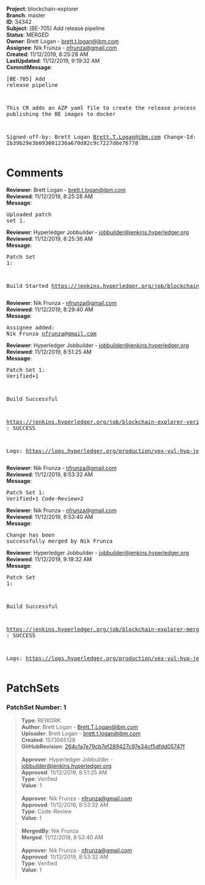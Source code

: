 <strong>Project</strong>: blockchain-explorer</br><strong>Branch</strong>: master<br><strong>ID</strong>: 34342<br><strong>Subject</strong>: [BE-705] Add release pipeline<br><strong>Status</strong>: MERGED<br><strong>Owner</strong>: Brett Logan - brett.t.logan@ibm.com<br><strong>Assignee</strong>: Nik Frunza - nfrunza@gmail.com<br><strong>Created</strong>: 11/12/2019, 8:25:28 AM<br><strong>LastUpdated</strong>: 11/12/2019, 9:19:32 AM<br><strong>CommitMessage</strong>:<br><pre>[BE-705] Add release pipeline

This CR adds an AZP yaml file to create
the release process by publishing
the BE images to docker

Signed-off-by: Brett Logan <Brett.T.Logan@ibm.com>
Change-Id: Ib39b29e3b093001236a670d82c9c7227d6e76778
</pre><h1>Comments</h1><strong>Reviewer</strong>: Brett Logan - brett.t.logan@ibm.com<br><strong>Reviewed</strong>: 11/12/2019, 8:25:28 AM<br><strong>Message</strong>: <pre>Uploaded patch set 1.</pre><strong>Reviewer</strong>: Hyperledger Jobbuilder - jobbuilder@jenkins.hyperledger.org<br><strong>Reviewed</strong>: 11/12/2019, 8:25:36 AM<br><strong>Message</strong>: <pre>Patch Set 1:

Build Started https://jenkins.hyperledger.org/job/blockchain-explorer-verify-x86_64/336/</pre><strong>Reviewer</strong>: Nik Frunza - nfrunza@gmail.com<br><strong>Reviewed</strong>: 11/12/2019, 8:29:40 AM<br><strong>Message</strong>: <pre>Assignee added: Nik Frunza <nfrunza@gmail.com></pre><strong>Reviewer</strong>: Hyperledger Jobbuilder - jobbuilder@jenkins.hyperledger.org<br><strong>Reviewed</strong>: 11/12/2019, 8:51:25 AM<br><strong>Message</strong>: <pre>Patch Set 1: Verified+1

Build Successful 

https://jenkins.hyperledger.org/job/blockchain-explorer-verify-x86_64/336/ : SUCCESS

Logs: https://logs.hyperledger.org/production/vex-yul-hyp-jenkins-3/blockchain-explorer-verify-x86_64/336</pre><strong>Reviewer</strong>: Nik Frunza - nfrunza@gmail.com<br><strong>Reviewed</strong>: 11/12/2019, 8:53:32 AM<br><strong>Message</strong>: <pre>Patch Set 1: Verified+1 Code-Review+2</pre><strong>Reviewer</strong>: Nik Frunza - nfrunza@gmail.com<br><strong>Reviewed</strong>: 11/12/2019, 8:53:40 AM<br><strong>Message</strong>: <pre>Change has been successfully merged by Nik Frunza</pre><strong>Reviewer</strong>: Hyperledger Jobbuilder - jobbuilder@jenkins.hyperledger.org<br><strong>Reviewed</strong>: 11/12/2019, 9:19:32 AM<br><strong>Message</strong>: <pre>Patch Set 1:

Build Successful 

https://jenkins.hyperledger.org/job/blockchain-explorer-merge-x86_64/163/ : SUCCESS

Logs: https://logs.hyperledger.org/production/vex-yul-hyp-jenkins-3/blockchain-explorer-merge-x86_64/163</pre><h1>PatchSets</h1><h3>PatchSet Number: 1</h3><blockquote><strong>Type</strong>: REWORK<br><strong>Author</strong>: Brett Logan - Brett.T.Logan@ibm.com<br><strong>Uploader</strong>: Brett Logan - brett.t.logan@ibm.com<br><strong>Created</strong>: 1573565128<br><strong>GitHubRevision</strong>: [264cfa7e79cb7ef289427c97e34cf5dfdd05747f](https://github.com/hyperledger/blockchain-explorer/commit/264cfa7e79cb7ef289427c97e34cf5dfdd05747f)<br><br><strong>Approver</strong>: Hyperledger Jobbuilder - jobbuilder@jenkins.hyperledger.org<br><strong>Approved</strong>: 11/12/2019, 8:51:25 AM<br><strong>Type</strong>: Verified<br><strong>Value</strong>: 1<br><br><strong>Approver</strong>: Nik Frunza - nfrunza@gmail.com<br><strong>Approved</strong>: 11/12/2019, 8:53:32 AM<br><strong>Type</strong>: Code-Review<br><strong>Value</strong>: 1<br><br><strong>MergedBy</strong>: Nik Frunza<br><strong>Merged</strong>: 11/12/2019, 8:53:40 AM<br><br><strong>Approver</strong>: Nik Frunza - nfrunza@gmail.com<br><strong>Approved</strong>: 11/12/2019, 8:53:32 AM<br><strong>Type</strong>: Verified<br><strong>Value</strong>: 1<br><br></blockquote>